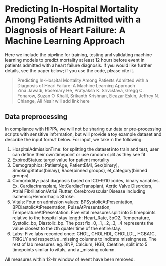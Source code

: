 # Predicting In-Hospital Mortality Among Patients Admitted with a Diagnosis of Heart Failure: A Machine Learning Approach

Here we include the pipeline for training, testing and validating machine learning models to predict mortality at least 12 hours before event in patients admitted with a heart failure diagnosis. If you would like further details, see the paper below; if you use the code, please cite it.

> Predicting In-Hospital Mortality Among Patients Admitted with a Diagnosis of Heart Failure: A Machine Learning Approach  
> Zina Jawadi, Rosemary He, Pratyaksh K. Srivastava, Gregg C. Fonarow, Suzan O. Khalil, Srikanth Krishnan, Eleazar Eskin, Jeffrey N. Chiange, Ali Nsair 
> will add link here

## Data preprocessing
In compliance with HIPPA, we will not be sharing our data or pre-processing scripts with sensitive information, but will provide a toy example dataset and describe the input format below. For input, we take in the following:
  1. HospitalAdmissionTime: for splitting the dataset into train and test, user can define their own timepoint or use random split as they see fit
  2. ExpiredStatus: target value for patient mortality
  3. Demographics: PatientAge, PatientBMI, Sex(binary), SmokingStatus(binary), Race(binned groups), ef_category(binned groups)
  4. Comorbidity: past diagnosis based on ICD-9/10 codes, binary variables. Ex. Cardiactransplant, NotCardiacTransplant, Aortic Valve Disorders, Atrial Fibrillation/Atrial Flutter, Cerebrovascular Disease Including Ischemic/Hemorrhagic Stroke.
  5. Vitals: Four on admission values: BPSystolicAtPresentation, BPDiastolicAtPresentation, PulseAtPresentation, TemperatureAtPresentation. Five vital measures split into 5 timepoints relative to the hospital stay length: Heart_Rate, SpO2, Temperature, Systolic_bp, Diastolic_bp. The post fix _0, _1, _2, _3, _4 represents the value closest to the xth quater time of the entire stay.
  7. Labs: Five labs recorded once: CHOL, CHOLHDL, CHOLLDL, HGBA1C, TRIGLY and respective _missing columns to indicate missingness. The rest of lab measures, eg. BNP, Calcium, HGB, Creatine, split into 5 timepoints similar to vitals, and a _missing column.


All measures within 12-hr window of event have been removed.


